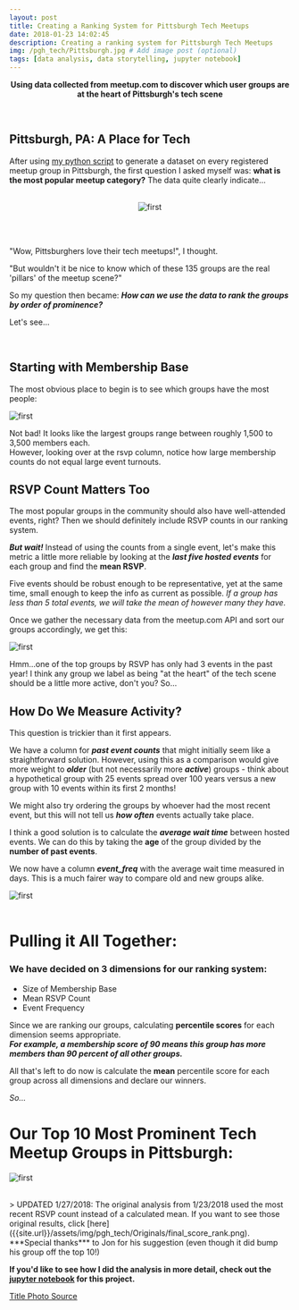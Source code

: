 ```yaml
---
layout: post
title: Creating a Ranking System for Pittsburgh Tech Meetups
date: 2018-01-23 14:02:45
description: Creating a ranking system for Pittsburgh Tech Meetups
img: /pgh_tech/Pittsburgh.jpg # Add image post (optional)
tags: [data analysis, data storytelling, jupyter notebook]
---
```

<p align = "center">
<b>
Using data collected from meetup.com to discover which user groups are at the heart of Pittsburgh's tech scene</b>
</p>
<br>

## Pittsburgh, PA: A Place for Tech

After using [my python script]({{site.url}}/meetup-api-data/) to generate a dataset on every registered meetup group in Pittsburgh, the first question I asked myself was: **what is the most popular meetup category?**  The data quite clearly indicate...
<br>
<br>
<p align = "center">
<img src= "{{site.url}}/assets/img/pgh_tech/tech_groups_pgh.jpeg" alt="first">
</p>
<br>
<br>

"Wow, Pittsburghers love their tech meetups!", I thought. 

"But wouldn't it be nice to know which of these 135 groups are the real 'pillars' of the meetup scene?"

So my question then became: ***How can we use the data to rank the groups by order of prominence?***

Let's see...  

<br>

## Starting with Membership Base

The most obvious place to begin is to see which groups have the most people:

![first]({{site.url}}/assets/img/pgh_tech/members_rank.png)

Not bad!  It looks like the largest groups range between roughly 1,500 to 3,500 members each.  
However, looking over at the rsvp column, notice how large membership counts do not equal large event turnouts.
<br>
## RSVP Count Matters Too

The most popular groups in the community should also have well-attended events, right?  Then we should definitely include RSVP counts in our ranking system.

***But wait!*** Instead of using the counts from a single event, let's make this metric a little more reliable by looking at the ***last five hosted events*** for each group and find the **mean RSVP**.

Five events should be robust enough to be representative, yet at the same time, small enough to keep the info as current as possible. *If a group has less than 5 total events, we will take the mean of however many they have.*

Once we gather the necessary data from the meetup.com API and sort our groups accordingly, we get this:

![first]({{site.url}}/assets/img/pgh_tech/mean_rsvp.png)
 
Hmm...one of the top groups by RSVP has only had 3 events in the past year!  I think any group we label as being "at the heart" of the tech scene should be a little more active, don't you? So...
<br>
## How Do We Measure Activity?

This question is trickier than it first appears.

We have a column for ***past event counts*** that might initially seem like a straightforward solution.  However, using this as a comparison would give more weight to ***older*** (but not necessarily more ***active***) groups - think about a hypothetical group with 25 events spread over 100 years versus a new group with 10 events within its first 2 months!

We might also try ordering the groups by whoever had the most recent event, but this will not tell us ***how often*** events actually take place.

I think a good solution is to calculate the ***average wait time*** between hosted events.  We can do this by taking the **age** of the group divided by the **number of past events**.

We now have a column ***event_freq*** with the average wait time measured in days.  This is a much fairer way to compare old and new groups alike.

![first]({{site.url}}/assets/img/pgh_tech/event_freq.png)
<br>
<br>
# Pulling it All Together:

### We have decided on 3 dimensions for our ranking system:
* Size of Membership Base
* Mean RSVP Count
* Event Frequency

Since we are ranking our groups, calculating **percentile scores** for each dimension seems appropriate.  
***For example, a membership score of 90 means this group has more members than 90 percent of all other groups.***

All that's left to do now is calculate the **mean** percentile score for each group across all dimensions and declare our winners.

*So...*

# Our Top 10 Most Prominent Tech Meetup Groups in Pittsburgh:

![first]({{site.url}}/assets/img/pgh_tech/final_score_rank.png)
	

<br>
> UPDATED 1/27/2018: The original analysis from 1/23/2018 used the most recent RSVP count instead of a calculated mean. If you want to see those original results, click [here]({{site.url}}/assets/img/pgh_tech/Originals/final_score_rank.png). ***Special thanks*** to Jon for his suggestion (even though it did bump his group off the top 10!)

**If you'd like to see how I did the analysis in more detail, check out the [jupyter notebook](https://github.com/awgraves/pgh_tech/blob/master/Discovering%20the%20Top%20Tech%20Groups%20in%20Pittsburgh.ipynb) for this project.**

[Title Photo Source](https://securecdn.pymnts.com/wp-content/uploads/2017/05/Pittsburgh.jpg)